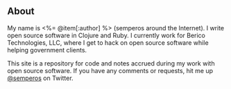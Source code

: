 ## About ##

My name is <%= @item[:author] %> (semperos around the Internet). I write open source software in Clojure and Ruby. I currently work for Berico Technologies, LLC, where I get to hack on open source software while helping government clients.

This site is a repository for code and notes accrued during my work with open source software. If you have any comments or requests, hit me up [@semperos](http://twitter.com/semperos) on Twitter.

